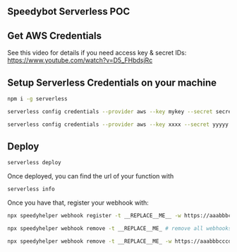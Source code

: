 ## Speedybot Serverless POC

## Get AWS Credentials

See this video for details if you need access key & secret IDs: https://www.youtube.com/watch?v=D5_FHbdsjRc

## Setup Serverless Credentials on your machine

```sh
npm i -g serverless

serverless config credentials --provider aws --key mykey --secret secret

serverless config credentials --provider aws --key xxxx --secret yyyyy --profile speedybot_user

```

## Deploy

```sh
serverless deploy
```

Once deployed, you can find the url of your function with

```sh
serverless info
```

Once you have that, register your webhook with:

```sh
npx speedyhelper webhook register -t __REPLACE__ME__ -w https://aaabbbcccdddeee.execute-api.us-east-1.amazonaws.com

npx speedyhelper webhook remove -t __REPLACE__ME_ # remove all webhooks associated with token

npx speedyhelper webhook remove -t __REPLACE__ME_ -w https://aaabbbcccdddeee.execute-api.us-east-1.amazonaws.com # remove specific token
```
